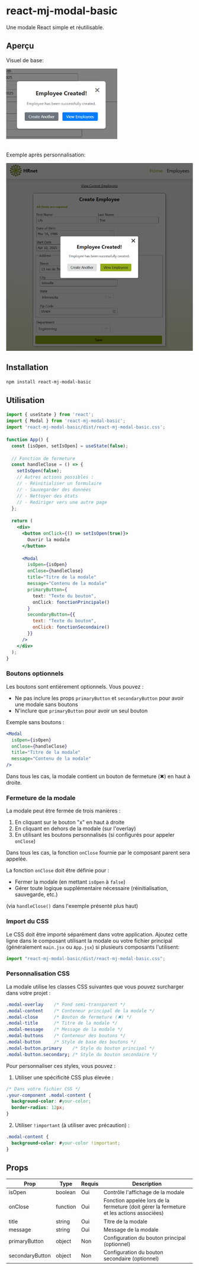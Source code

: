 # react-mj-modal-basic

Une modale React simple et réutilisable.

## Aperçu

Visuel de base:

<img src="./docs/modal-brut.png" alt="Exemple de la modale" style="max-width: 300px"/><br><br>

Exemple après personnalisation:

<img src="./docs/screenshot.png" alt="Exemple de la modale"/>

## Installation

```bash
npm install react-mj-modal-basic
```

## Utilisation

```jsx
import { useState } from 'react';
import { Modal } from 'react-mj-modal-basic';
import 'react-mj-modal-basic/dist/react-mj-modal-basic.css';

function App() {
  const [isOpen, setIsOpen] = useState(false);

  // Fonction de fermeture
  const handleClose = () => {
    setIsOpen(false);
    // Autres actions possibles :
    // - Réinitialiser un formulaire
    // - Sauvegarder des données
    // - Nettoyer des états
    // - Rediriger vers une autre page
  };

  return (
    <div>
      <button onClick={() => setIsOpen(true)}>
        Ouvrir la modale
      </button>

      <Modal
        isOpen={isOpen}
        onClose={handleClose}
        title="Titre de la modale"
        message="Contenu de la modale"
        primaryButton={
          text: "Texte du bouton",
          onClick: fonctionPrincipale()
        }
        secondaryButton={{
          text: "Texte du bouton",
          onClick: fonctionSecondaire()
        }}
      />
    </div>
  );
}
```

### Boutons optionnels

Les boutons sont entièrement optionnels. Vous pouvez :

- Ne pas inclure les props `primaryButton` et `secondaryButton` pour avoir une modale sans boutons
- N'inclure que `primaryButton` pour avoir un seul bouton

Exemple sans boutons :

```jsx
<Modal
  isOpen={isOpen}
  onClose={handleClose}
  title="Titre de la modale"
  message="Contenu de la modale"
/>
```

Dans tous les cas, la modale contient un bouton de fermeture (✖) en haut à droite.

### Fermeture de la modale

La modale peut être fermée de trois manières :

1. En cliquant sur le bouton "x" en haut à droite
2. En cliquant en dehors de la modale (sur l'overlay)
3. En utilisant les boutons personnalisés (si configurés pour appeler `onClose`)

Dans tous les cas, la fonction `onClose` fournie par le composant parent sera appelée.

La fonction `onClose` doit être définie pour :

- Fermer la modale (en mettant `isOpen` à `false`)
- Gérer toute logique supplémentaire nécessaire (réinitialisation, sauvegarde, etc.)

(via `handleClose()` dans l'exemple présenté plus haut)

### Import du CSS

Le CSS doit être importé séparément dans votre application. Ajoutez cette ligne dans le composant utilisant la modale ou votre fichier principal (généralement `main.jsx` ou `App.jsx`) si plusieurs composants l'utilisent:

```javascript
import "react-mj-modal-basic/dist/react-mj-modal-basic.css";
```

### Personnalisation CSS

La modale utilise les classes CSS suivantes que vous pouvez surcharger dans votre projet :

```css
.modal-overlay    /* Fond semi-transparent */
.modal-content    /* Conteneur principal de la modale */
.modal-close      /* Bouton de fermeture (✖) */
.modal-title      /* Titre de la modale */
.modal-message    /* Message de la modale */
.modal-buttons    /* Conteneur des boutons */
.modal-button     /* Style de base des boutons */
.modal-button.primary    /* Style du bouton principal */
.modal-button.secondary; /* Style du bouton secondaire */
```

Pour personnaliser ces styles, vous pouvez :

1. Utiliser une spécificité CSS plus élevée :

```css
/* Dans votre fichier CSS */
.your-component .modal-content {
  background-color: #your-color;
  border-radius: 12px;
}
```

2. Utiliser `!important` (à utiliser avec précaution) :

```css
.modal-content {
  background-color: #your-color !important;
}
```

## Props

| Prop            | Type     | Requis | Description                                                                              |
| --------------- | -------- | ------ | ---------------------------------------------------------------------------------------- |
| isOpen          | boolean  | Oui    | Contrôle l'affichage de la modale                                                        |
| onClose         | function | Oui    | Fonction appelée lors de la fermeture (doit gérer la fermeture et les actions associées) |
| title           | string   | Oui    | Titre de la modale                                                                       |
| message         | string   | Oui    | Message de la modale                                                                     |
| primaryButton   | object   | Non    | Configuration du bouton principal (optionnel)                                            |
| secondaryButton | object   | Non    | Configuration du bouton secondaire (optionnel)                                           |

